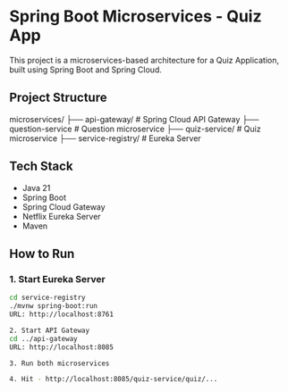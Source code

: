 # Spring Boot Microservices - Quiz App

This project is a microservices-based architecture for a Quiz Application, built using Spring Boot and Spring Cloud.

## Project Structure

microservices/
├── api-gateway/ # Spring Cloud API Gateway
├── question-service # Question microservice
├── quiz-service/ # Quiz microservice
├── service-registry/ # Eureka Server


## Tech Stack

- Java 21
- Spring Boot
- Spring Cloud Gateway
- Netflix Eureka Server
- Maven

## How to Run

### 1. Start Eureka Server

```bash
cd service-registry
./mvnw spring-boot:run
URL: http://localhost:8761

2. Start API Gateway
cd ../api-gateway
URL: http://localhost:8085

3. Run both microservices

4. Hit - http://localhost:8085/quiz-service/quiz/...
          
    
